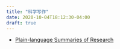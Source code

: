 ```yaml
---
title: "科学写作"
date: 2020-10-04T18:12:30-04:00
draft: true
---
```


* [Plain-language Summaries of Research](https://elifesciences.org/collections/9e8f4a49/plain-language-summaries-of-research)

